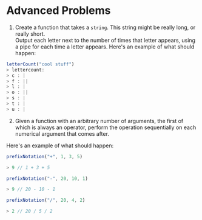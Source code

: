 # Advanced Problems

1. Create a function that takes a `string`. This string might be really long, or really short.  
Output each letter next to the number of times that letter appears, using a pipe for each time a letter appears. 
Here's an example of what should happen:  
```javascript
letterCount("cool stuff")
> lettercount: 
> c : |
> f : ||
> l : |
> o : ||
> s : |
> t : |
> u : |
```

2.  Given a function with an arbitrary number of arguments, the first of which is always an operator, perform the operation sequentially on each numerical argument that comes after.

Here's an example of what should happen:  
```javascript
prefixNotation("+", 1, 3, 5)

> 9 // 1 + 3 + 5

prefixNotation("-", 20, 10, 1)

> 9 // 20 - 10 - 1

prefixNotation("/", 20, 4, 2)

> 2 // 20 / 5 / 2 

```
